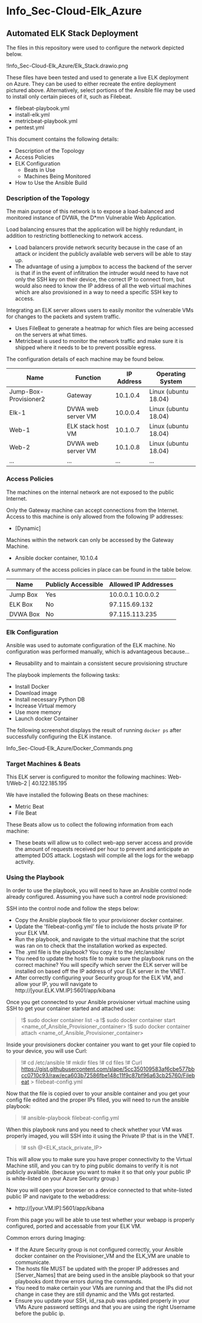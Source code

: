 # Info_Sec-Cloud-Elk_Azure
## Automated ELK Stack Deployment

The files in this repository were used to configure the network depicted below.

!Info_Sec-Cloud-Elk_Azure/Elk_Stack.drawio.png

These files have been tested and used to generate a live ELK deployment on Azure. They can be used to either recreate the entire deployment pictured above. Alternatively, select portions of the Ansible file may be used to install only certain pieces of it, such as Filebeat.

  - filebeat-playbook.yml
  - install-elk.yml
  - metricbeat-playbook.yml
  - pentest.yml

This document contains the following details:
- Description of the Topology
- Access Policies
- ELK Configuration
  - Beats in Use
  - Machines Being Monitored
- How to Use the Ansible Build


### Description of the Topology

The main purpose of this network is to expose a load-balanced and monitored instance of DVWA, the D*mn Vulnerable Web Application.

Load balancing ensures that the application will be highly redundant, in addition to restricting bottlenecking to network access.
- Load balancers provide network security because in the case of an attack or incident the publicly available web servers will be able to stay up. 
- The advantage of using a jumpbox to access the backend of the server is that if in the event of infiltration the intruder would need to have not only the SSH key on their device, 
  the correct IP to connect from, but would also need to know the IP address of all the web virtual machines which are also provisioned in a way to need a specific SSH key to access.

Integrating an ELK server allows users to easily monitor the vulnerable VMs for changes to the packets and system traffic.
- Uses FileBeat to generate a heatmap for which files are being accessed on the servers at what times.
- Metricbeat is used to monitor the network traffic and make sure it is shipped where it needs to be to prevent possible egress.

The configuration details of each machine may be found below.

| Name                  | Function           | IP Address | Operating System     |
|-----------------------|--------------------|------------|----------------------|
| Jump-Box-Provisioner2 | Gateway            | 10.1.0.4   | Linux (ubuntu 18.04) |
| Elk-1                 | DVWA web server VM | 10.0.0.4   | Linux (ubuntu 18.04) |
| Web-1                 | ELK stack host VM  | 10.1.0.7   | Linux (ubuntu 18.04) |
| Web-2                 | DVWA web server VM | 10.1.0.8   | Linux (ubuntu 18.04) |
| ...                   | ...                | ...        | ...                  |

### Access Policies

The machines on the internal network are not exposed to the public Internet. 

Only the Gateway machine can accept connections from the Internet. Access to this machine is only allowed from the following IP addresses:
- <Public IP address of admin machine> [Dynamic]

Machines within the network can only be accessed by the Gateway Machine.
- Ansible docker container, 10.1.0.4

A summary of the access policies in place can be found in the table below.

| Name     | Publicly Accessible | Allowed IP Addresses |
|----------|---------------------|----------------------|
| Jump Box | Yes                 | 10.0.0.1 10.0.0.2    |
|  ELK Box | No                  | 97.115.69.132        |
| DVWA Box | No                  | 97.115.113.235       |

### Elk Configuration

Ansible was used to automate configuration of the ELK machine. No configuration was performed manually, which is advantageous because...
- Reusability and to maintain a consistent secure provisioning structure

The playbook implements the following tasks:
- Install Docker
- Download image
- Install necessary Python DB
- Increase Virtual memory
- Use more memory
- Launch docker Container

The following screenshot displays the result of running `docker ps` after successfully configuring the ELK instance.

Info_Sec-Cloud-Elk_Azure/Docker_Commands.png

### Target Machines & Beats
This ELK server is configured to monitor the following machines:
Web-1/Web-2 | 40.122.185.195

We have installed the following Beats on these machines:
- Metric Beat
- File Beat

These Beats allow us to collect the following information from each machine:
- These beats will allow us to collect web-app server access and provide the amount of requests received per hour to prevent and anticipate an attempted DOS attack. Logstash will compile all the logs for the webapp activity.

### Using the Playbook
In order to use the playbook, you will need to have an Ansible control node already configured. Assuming you have such a control node provisioned: 

SSH into the control node and follow the steps below:
- Copy the Ansible playbook file to your provisioner docker container.
- Update the 'filebeat-config.yml' file to include the hosts private IP for your ELK VM.
- Run the playbook, and navigate to the virtual machine that the script was ran on to check that the installation worked as expected.
- The .yml file is the playbook? You copy it to the /etc/ansible/
- You need to update the hosts file to make sure the playbook runs on the correct machine? You will specify which server the ELK server will be installed on based off the IP address of your ELK server in the VNET.
- After correctly configuring your Security group for the ELK VM, and allow your IP, you will navigate to http://[your.ELK.VM.IP]:5601/app/kibana

Once you get connected to your Ansible provisioner virtual machine using SSH to get your container started and attached use:

> !$ sudo docker container list -a
> !$ sudo docker container start <name_of_Ansible_Provisioner_container>
> !$ sudo docker container attach <name_of_Ansible_Provisioner_container>

Inside your provisioners docker container you want to get your file copied to to your device, you will use Curl:
> !# cd /etc/ansible
> !# mkdir files
> !# cd files
> !# Curl https://gist.githubusercontent.com/slape/5cc350109583af6cbe577bbcc0710c93/raw/eca603b72586fbe148c11f9c87bf96a63cb25760/Filebeat > filebeat-config.yml

Now that the file is copied over to your ansible container and you get your config file edited and the proper IPs filled, you will need to run the ansible playbook:
> !# ansible-playbook filebeat-config.yml

When this playbook runs and you need to check whether your VM was properly imaged, you will SSH into it using the Private IP that is in the VNET.
> !# ssh <username>@<ELK_stack_private_IP>

This will allow you to make sure you have proper connectivity to the Virtual Machine still, and you can try to ping public domains to verify it is not publicly available. 
(because you want to make it so that only your public IP is white-listed on your Azure Security group.)

Now you will open your browser on a device connected to that white-listed public IP and navigate to the webaddress:
- http://[your.VM.IP]:5601/app/kibana

From this page you will be able to use test whether your webapp is properly configured, ported and accessable from your ELK VM.

Common errors during Imaging:
- If the Azure Security group is not configured correctly, your Ansible docker container on the Provisioner_VM and the ELK_VM are unable to communicate.
- The hosts file MUST be updated with the proper IP addresses and [Server_Names] that are being used in the ansible playbook so that your playbooks dont throw errors during the commands.
- You need to make certain your VMs are running and that the IPs did not change in case they are still dynamic and the VMs got restarted.
- Ensure you update your SSH, id_rsa.pub was updated properly in your VMs Azure password settings and that you are using the right Username before the public ip.
